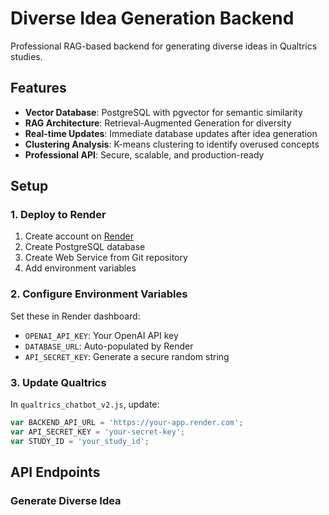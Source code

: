 # Diverse Idea Generation Backend

Professional RAG-based backend for generating diverse ideas in Qualtrics studies.

## Features

- **Vector Database**: PostgreSQL with pgvector for semantic similarity
- **RAG Architecture**: Retrieval-Augmented Generation for diversity
- **Real-time Updates**: Immediate database updates after idea generation
- **Clustering Analysis**: K-means clustering to identify overused concepts
- **Professional API**: Secure, scalable, and production-ready

## Setup

### 1. Deploy to Render

1. Create account on [Render](https://render.com)
2. Create PostgreSQL database
3. Create Web Service from Git repository
4. Add environment variables

### 2. Configure Environment Variables

Set these in Render dashboard:
- `OPENAI_API_KEY`: Your OpenAI API key
- `DATABASE_URL`: Auto-populated by Render
- `API_SECRET_KEY`: Generate a secure random string

### 3. Update Qualtrics

In `qualtrics_chatbot_v2.js`, update:
```javascript
var BACKEND_API_URL = 'https://your-app.render.com';
var API_SECRET_KEY = 'your-secret-key';
var STUDY_ID = 'your_study_id';
```

## API Endpoints

### Generate Diverse Idea